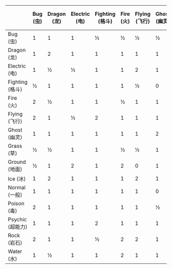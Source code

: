 |                |Bug (虫)        |Dragon (龙)     |Electric (电)   |Fighting (格斗) |Fire (火)       |Flying (飞行)   |Ghost (幽灵)    |Grass (草)      |Ground (地面)   |Ice (冰)        |Normal (一般)   |Poison (毒)     |Psychic (超能力)|Rock (岩石)     |Water (水)      |
|----------------|----------------|----------------|----------------|----------------|----------------|----------------|----------------|----------------|----------------|----------------|----------------|----------------|----------------|----------------|----------------|
|Bug (虫)        |1               |1               |1               |½               |½               |½               |½               |2               |1               |1               |1               |2               |2               |1               |1               |
|Dragon (龙)     |1               |2               |1               |1               |1               |1               |1               |1               |1               |1               |1               |1               |1               |1               |1               |
|Electric (电)   |1               |½               |½               |1               |1               |2               |1               |½               |0               |1               |1               |1               |1               |1               |2               |
|Fighting (格斗) |½               |1               |1               |1               |1               |½               |0               |1               |1               |2               |2               |½               |½               |2               |1               |
|Fire (火)       |2               |½               |1               |1               |½               |1               |1               |2               |1               |2               |1               |1               |1               |½               |½               |
|Flying (飞行)   |2               |1               |½               |2               |1               |1               |1               |2               |1               |1               |1               |1               |1               |½               |1               |
|Ghost (幽灵)    |1               |1               |1               |1               |1               |1               |2               |1               |1               |1               |0               |1               |0               |1               |1               |
|Grass (草)      |½               |½               |1               |1               |½               |½               |1               |½               |2               |1               |1               |½               |1               |2               |2               |
|Ground (地面)   |½               |1               |2               |1               |2               |0               |1               |½               |1               |1               |1               |2               |1               |2               |1               |
|Ice (冰)        |1               |2               |1               |1               |1               |2               |1               |2               |2               |½               |1               |1               |1               |1               |½               |
|Normal (一般)   |1               |1               |1               |1               |1               |1               |0               |1               |1               |1               |1               |1               |1               |½               |1               |
|Poison (毒)     |2               |1               |1               |1               |1               |1               |½               |2               |½               |1               |1               |½               |1               |½               |1               |
|Psychic (超能力)|1               |1               |1               |2               |1               |1               |1               |1               |1               |1               |1               |2               |½               |1               |1               |
|Rock (岩石)     |2               |1               |1               |½               |2               |2               |1               |1               |½               |2               |1               |1               |1               |1               |1               |
|Water (水)      |1               |½               |1               |1               |2               |1               |1               |½               |2               |1               |1               |1               |1               |2               |½               |
